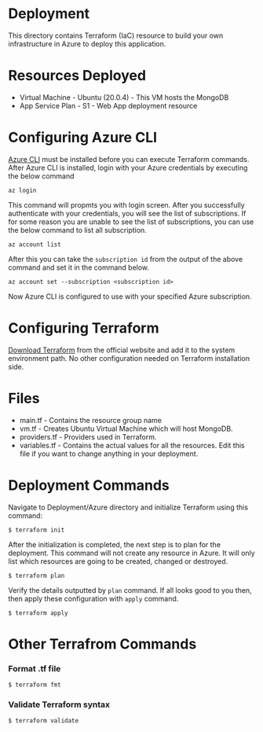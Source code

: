 # Deployment

This directory contains Terraform (IaC) resource to build your own infrastructure in Azure to deploy this application.

# Resources Deployed
- Virtual Machine - Ubuntu (20.0.4) - This VM hosts the MongoDB
- App Service Plan - S1 - Web App deployment resource

# Configuring Azure CLI
[Azure CLI](https://learn.microsoft.com/en-us/cli/azure/install-azure-cli) must be installed before you can execute Terraform commands. After Azure CLI is installed, login with your Azure credentials by executing the below command

```shell
az login
```

This command will propmts you with login screen. After you successfully authenticate with your credentials, you will see the list of subscriptions. If for some reason you 
are unable to see the list of subscriptions, you can use the below command to list all subscription. 

```shell
az account list
```

After this you can take the `subscription id` from the output of the above command and set it in the command below.

```shell
az account set --subscription <subscription id>
```

Now Azure CLI is configured to use with your specified Azure subscription.

# Configuring Terraform
[Download Terraform](https://www.terraform.io/downloads) from the official website and add it to the system environment path. No other configuration needed on Terraform installation side. 

# Files
- main.tf - Contains the resource group name
- vm.tf - Creates Ubuntu Virtual Machine which will host MongoDB.
- providers.tf - Providers used in Terraform.
- variables.tf - Contains the actual values for all the resources. Edit this file if you want to change anything in your deployment.

# Deployment Commands
Navigate to Deployment/Azure directory and initialize Terraform using this command:

```shell
$ terraform init
```

After the initialization is completed, the next step is to plan for the deployment. This command will not create any resource in Azure. It will only list which resources are going to be created, changed or destroyed.

```shell
$ terraform plan
```

Verify the details outputted by `plan` command. If all looks good to you then, then apply these configuration with `apply` command.

```shell
$ terraform apply
```

# Other Terrafrom Commands

### Format .tf file
```shell
$ terraform fmt
```

### Validate Terraform syntax
```shell
$ terraform validate
```

